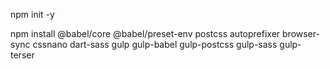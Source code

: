 npm init -y

npm install @babel/core @babel/preset-env postcss autoprefixer browser-sync cssnano dart-sass gulp gulp-babel gulp-postcss gulp-sass gulp-terser 